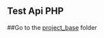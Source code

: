 ## Test Api PHP

##Go to the [project_base](https://github.com/sergiojrm02/test-back-end-php/tree/master/project_base) folder
